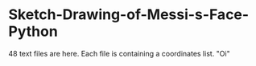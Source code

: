 # Sketch-Drawing-of-Messi-s-Face-Python
48 text files are here. Each file is containing a coordinates list.
"Oi" 
